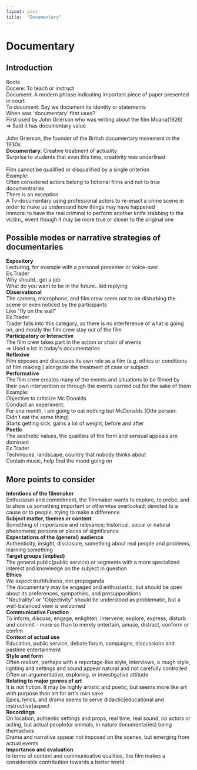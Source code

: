 ```yaml
---
layout: post
title:  "Documentary"
---
```

# Documentary
## Introduction
Roots <br/>
Docere: To teach or instruct <br/>
Document: A modern phrase indicating important piece of paper presented in court <br/>
To document: Say we document its identity or statements <br/>
When was 'documentary' first used? <br/>
First used by John Grierson who was writing about the film Moana(1926) <br/>
=> Said it has documentary value <br/>
<br/>
John Grierson, the founder of the British documentary movement in the 1930s <br/>
**Documentary**: Creative treatment of actuality <br/>
Surprise to students that even this time, creativity was underlined <br/>
<br/>
Film cannot be qualified or disqualified by a single criterion <br/>
Example: <br/>
Often considered actors belong to fictional films and not to true documentraries <br/>
There is an exception <br/>
A Tv-documentary using professional actors to re-enact a crime scene in order to make us understand how things may have happened <br/>
Immoral to have the real criminal to perform another knife stabbing to the victim,, event though it may be more true or closer to the original one <br/>

## Possible modes or narrative strategies of documentaries 
**Expository** <br/>
Lecturing, for example with a personal presenter or voice-over <br/>
Ex.Trader <br/>
Why should.. get a job <br/>
What do you want to be in the future.. kid replying <br/>
**Observational** <br/>
The camera, microphone, and film crew seem not to be disturbing the scene or even noticed by the participants <br/>
Like "fly on the wall" <br/>
Ex.Trader <br/>
Trader falls into this category, as there is no interference of what is going on, and mostly the film crew stay out of the film <br/>
**Participatory or Interactive** <br/>
The film crew takes part in the action or chain of events <br/>
=> Used a lot in today's documentaries <br/>
**Reflexive** <br/>
Film exposes and discusses its own role as a film (e.g. ethics or conditions of film making ) alongside the treatment of case or subject <br/>
**Performative** <br/>
The film crew creates many of the events and situations to be filmed by their own intervention or through the events carried out for the sake of them <br/>
Example: <br/>
Objective to criticize Mc Donalds <br/>
Conduct an experiment: <br/>
For one month, I am going to eat nothing but McDonalds (Othr person: Didn't eat the same thing) <br/>
Starts getting sick, gains a lot of weight, before and after <br/>
**Poetic** <br/>
The aesthetic values, the qualities of the form and sensual appeals are dominant <br/>
Ex.Trader <br/>
Techniques, landscape, country that nobody thinks about <br/>
Contain music, help find the mood going on  <br/>

## More points to consider
**Intentions of the filmmaker** <br/>
Enthusiasm and commitment, the filmmaker wants to explore, to probe, and to show us something important or otherwise overlooked; devoted to a cause or to people, trying to make a difference <br/>
**Subject matter, themes or content** <br/>
Something of importance and relevance; historical, social or natural phenomena; persons or places of significance <br/>
**Expectations of the (general) audience** <br/>
Authenticity, insight, disclosure, something about real people and problems, learning something <br/>
**Target groups (implied)** <br/>
The general public(public service) or segments with a more specialized interest and knowledge on the subject in question <br/>
**Ethics** <br/>
We expect truthfulness, not propoganda <br/>
The documentary may be engaged and enthusiastic, but should be open about its preferences, sympathies, and presuppositions <br/>
"Neutrality" or "Objectivity" should be understood as problematic, but a well-balanced view is welcomed <br/>
**Communicative Function** <br/>
To inform, discuss, engage, enlighten, intervene, explore, express, disturb and commit - more so than to merely entertain, amuse, distract, conform or confim <br/>
**Context of actual use** <br/>
Education, public service, debate forum, campaigns, discussions and pastime entertainment <br/>
**Style and form** <br/>
Often realism, perhaps with a reportage-like style, interviews, a rough style, lighting and settings and sound appear natural and not carefully controlled <br/>
Often an argumentative, exploring, or investigative attitude <br/>
**Relating to major genres of art** <br/>
It is not fiction. It may be highly artistic and poetic, but seems more like art with purpose than art for art's own sake <br/>
Epics, lyrics, and drama seems to serve didactic[educational and instructive]aspect <br/>
**Recordings** <br/>
On location, authentic settings and props, real time, real sound, no actors or acting, but actual people(or animals, in nature documentaries) being themselves <br/>
Drama and narrative appear not imposed on the scenes, but emerging from actual events <br/>
**Importance and evaluation** <br/>
In terms of context and communicative qualities, the film makes a considerable contribution towards a better world <br/>















